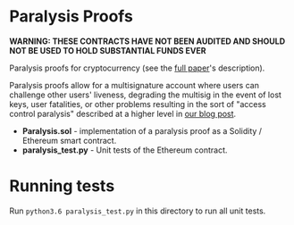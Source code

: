 Paralysis Proofs
================

**WARNING: THESE CONTRACTS HAVE NOT BEEN AUDITED AND SHOULD NOT BE USED TO HOLD SUBSTANTIAL FUNDS EVER**

Paralysis proofs for cryptocurrency (see the [full paper](http://www.initc3.org/files/pp.pdf)'s description).

Paralysis proofs allow for a multisignature account where users can challenge other users' liveness, degrading
the multisig in the event of lost keys, user fatalities, or other problems resulting in the sort of "access control
paralysis" described at a higher level in [our blog post](http://hackingdistributed.com/2018/01/18/paralysis-proofs/).

- **Paralysis.sol** - implementation of a paralysis proof as a Solidity / Ethereum smart contract.
- **paralysis_test.py** - Unit tests of the Ethereum contract.

Running tests
=============

Run `python3.6 paralysis_test.py` in this directory to run all unit tests.
